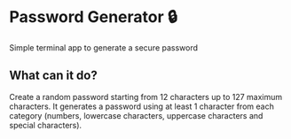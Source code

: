# Password Generator 🔒

Simple terminal app to generate a secure password

## What can it do?

Create a random password starting from 12 characters up to 127 maximum characters.
It generates a password using at least 1 character from each category (numbers, lowercase characters, uppercase characters and special characters).
